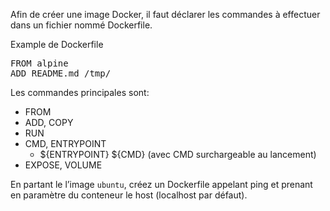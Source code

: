 
Afin de créer une image Docker, il faut déclarer les commandes à effectuer dans un fichier nommé Dockerfile.

Example de Dockerfile
<pre class="file">
FROM alpine
ADD README.md /tmp/
</pre>

Les commandes principales sont:
* FROM
* ADD, COPY
* RUN
* CMD, ENTRYPOINT
   * ${ENTRYPOINT} ${CMD} (avec CMD surchargeable au lancement)
* EXPOSE, VOLUME

En partant le l’image `ubuntu`, créez un Dockerfile appelant ping et prenant en paramètre du conteneur le host (localhost par défaut).
